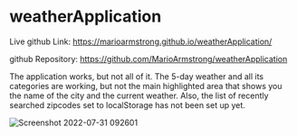 # weatherApplication

Live github Link: https://marioarmstrong.github.io/weatherApplication/ 

github Repository: https://github.com/MarioArmstrong/weatherApplication

The application works, but not all of it. The 5-day weather and all its categories are working, but not the main highlighted area that shows you the name of the city and the current weather. Also, the list of recently searched zipcodes set to localStorage has not been set up yet.



![Screenshot 2022-07-31 092601](https://user-images.githubusercontent.com/89109707/182038219-3394436d-71ff-4671-b4a9-86174fc18fce.jpg)
